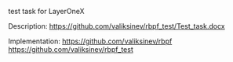 test task for LayerOneX

Description:  https://github.com/valiksinev/rbpf_test/Test_task.docx

Implementation: 
https://github.com/valiksinev/rbpf  
https://github.com/valiksinev/rbpf_test